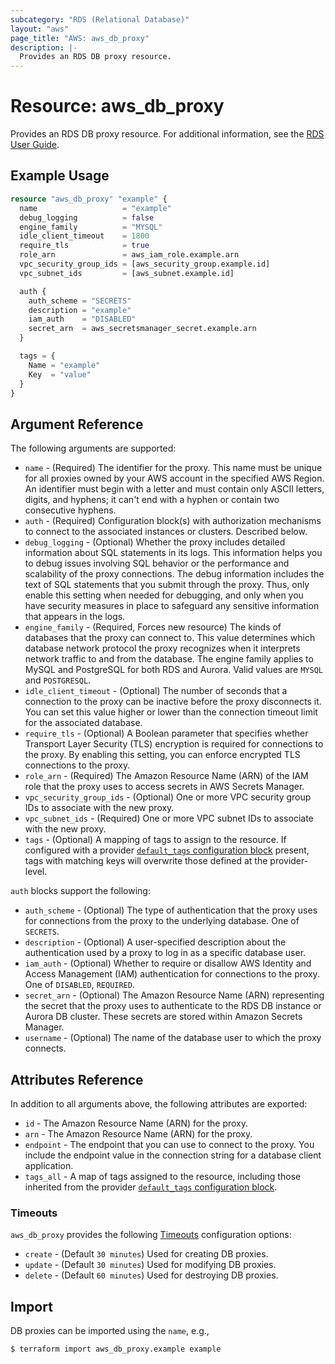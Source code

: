 ```yaml
---
subcategory: "RDS (Relational Database)"
layout: "aws"
page_title: "AWS: aws_db_proxy"
description: |-
  Provides an RDS DB proxy resource.
---
```


# Resource: aws_db_proxy

Provides an RDS DB proxy resource. For additional information, see the [RDS User Guide](https://docs.aws.amazon.com/AmazonRDS/latest/UserGuide/rds-proxy.html).

## Example Usage

```terraform
resource "aws_db_proxy" "example" {
  name                   = "example"
  debug_logging          = false
  engine_family          = "MYSQL"
  idle_client_timeout    = 1800
  require_tls            = true
  role_arn               = aws_iam_role.example.arn
  vpc_security_group_ids = [aws_security_group.example.id]
  vpc_subnet_ids         = [aws_subnet.example.id]

  auth {
    auth_scheme = "SECRETS"
    description = "example"
    iam_auth    = "DISABLED"
    secret_arn  = aws_secretsmanager_secret.example.arn
  }

  tags = {
    Name = "example"
    Key  = "value"
  }
}
```

## Argument Reference

The following arguments are supported:

* `name` - (Required) The identifier for the proxy. This name must be unique for all proxies owned by your AWS account in the specified AWS Region. An identifier must begin with a letter and must contain only ASCII letters, digits, and hyphens; it can't end with a hyphen or contain two consecutive hyphens.
* `auth` - (Required) Configuration block(s) with authorization mechanisms to connect to the associated instances or clusters. Described below.
* `debug_logging` - (Optional) Whether the proxy includes detailed information about SQL statements in its logs. This information helps you to debug issues involving SQL behavior or the performance and scalability of the proxy connections. The debug information includes the text of SQL statements that you submit through the proxy. Thus, only enable this setting when needed for debugging, and only when you have security measures in place to safeguard any sensitive information that appears in the logs.
* `engine_family` - (Required, Forces new resource) The kinds of databases that the proxy can connect to. This value determines which database network protocol the proxy recognizes when it interprets network traffic to and from the database. The engine family applies to MySQL and PostgreSQL for both RDS and Aurora. Valid values are `MYSQL` and `POSTGRESQL`.
* `idle_client_timeout` - (Optional) The number of seconds that a connection to the proxy can be inactive before the proxy disconnects it. You can set this value higher or lower than the connection timeout limit for the associated database.
* `require_tls` - (Optional) A Boolean parameter that specifies whether Transport Layer Security (TLS) encryption is required for connections to the proxy. By enabling this setting, you can enforce encrypted TLS connections to the proxy.
* `role_arn` - (Required) The Amazon Resource Name (ARN) of the IAM role that the proxy uses to access secrets in AWS Secrets Manager.
* `vpc_security_group_ids` - (Optional) One or more VPC security group IDs to associate with the new proxy.
* `vpc_subnet_ids` - (Required) One or more VPC subnet IDs to associate with the new proxy.
* `tags` - (Optional) A mapping of tags to assign to the resource. If configured with a provider [`default_tags` configuration block](/docs/providers/aws/index.html#default_tags-configuration-block) present, tags with matching keys will overwrite those defined at the provider-level.

`auth` blocks support the following:

* `auth_scheme` - (Optional) The type of authentication that the proxy uses for connections from the proxy to the underlying database. One of `SECRETS`.
* `description` - (Optional) A user-specified description about the authentication used by a proxy to log in as a specific database user.
* `iam_auth` - (Optional) Whether to require or disallow AWS Identity and Access Management (IAM) authentication for connections to the proxy. One of `DISABLED`, `REQUIRED`.
* `secret_arn` - (Optional) The Amazon Resource Name (ARN) representing the secret that the proxy uses to authenticate to the RDS DB instance or Aurora DB cluster. These secrets are stored within Amazon Secrets Manager.
* `username` - (Optional) The name of the database user to which the proxy connects.

## Attributes Reference

In addition to all arguments above, the following attributes are exported:

* `id` - The Amazon Resource Name (ARN) for the proxy.
* `arn` - The Amazon Resource Name (ARN) for the proxy.
* `endpoint` - The endpoint that you can use to connect to the proxy. You include the endpoint value in the connection string for a database client application.
* `tags_all` - A map of tags assigned to the resource, including those inherited from the provider [`default_tags` configuration block](/docs/providers/aws/index.html#default_tags-configuration-block).

### Timeouts

`aws_db_proxy` provides the following [Timeouts](https://www.terraform.io/docs/configuration/blocks/resources/syntax.html#operation-timeouts) configuration options:

- `create` - (Default `30 minutes`) Used for creating DB proxies.
- `update` - (Default `30 minutes`) Used for modifying DB proxies.
- `delete` - (Default `60 minutes`) Used for destroying DB proxies.

## Import

DB proxies can be imported using the `name`, e.g.,

```
$ terraform import aws_db_proxy.example example
```
